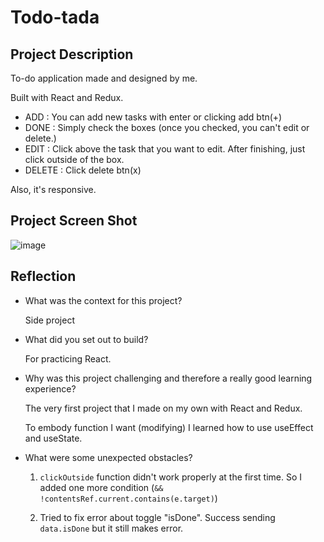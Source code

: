 # Todo-tada 

## Project Description

To-do application made and designed by me.

Built with React and Redux.

- ADD : You can add new tasks with enter or clicking add btn(+)
- DONE : Simply check the boxes (once you checked, you can't edit or delete.)
- EDIT : Click above the task that you want to edit. After finishing, just click outside of the box.
- DELETE : Click delete btn(x)

Also, it's responsive.

## Project Screen Shot

![image](https://user-images.githubusercontent.com/78199999/190329332-1c8cabba-e283-4fa4-9602-b7bf9cb635da.png)


## Reflection

  - What was the context for this project?
  
    Side project
  - What did you set out to build?
  
    For practicing React.
  - Why was this project challenging and therefore a really good learning experience?
  
    The very first project that I made on my own with React and Redux.
    
    To embody function I want (modifying) I learned how to use useEffect and useState.
  - What were some unexpected obstacles?
    
    1. ```clickOutside``` function didn't work properly at the first time. So I added one more condition (``` && !contentsRef.current.contains(e.target) ```)
    
    2. Tried to fix error about toggle "isDone". Success sending ```data.isDone``` but it still makes error.
   

